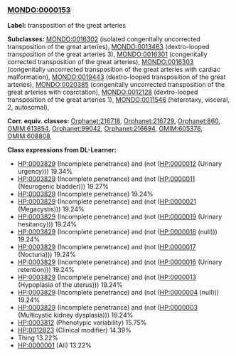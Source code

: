 
### [MONDO:0000153](http://purl.obolibrary.org/obo/MONDO_0000153)
**Label:** transposition of the great arteries

**Subclasses:** [MONDO:0016302](http://purl.obolibrary.org/obo/MONDO_0016302) (isolated congenitally uncorrected transposition of the great arteries), [MONDO:0013463](http://purl.obolibrary.org/obo/MONDO_0013463) (dextro-looped transposition of the great arteries 3), [MONDO:0016301](http://purl.obolibrary.org/obo/MONDO_0016301) (congenitally corrected transposition of the great arteries), [MONDO:0016303](http://purl.obolibrary.org/obo/MONDO_0016303) (congenitally uncorrected transposition of the great arteries with cardiac malformation), [MONDO:0019443](http://purl.obolibrary.org/obo/MONDO_0019443) (dextro-looped transposition of the great arteries), [MONDO:0020385](http://purl.obolibrary.org/obo/MONDO_0020385) (congenitally uncorrected transposition of the great arteries with coarctation), [MONDO:0012128](http://purl.obolibrary.org/obo/MONDO_0012128) (dextro-looped transposition of the great arteries 1), [MONDO:0011546](http://purl.obolibrary.org/obo/MONDO_0011546) (heterotaxy, visceral, 2, autosomal), 

**Corr. equiv. classes:** [Orphanet:216718](http://www.orpha.net/ORDO/Orphanet_216718), [Orphanet:216729](http://www.orpha.net/ORDO/Orphanet_216729), [Orphanet:860](http://www.orpha.net/ORDO/Orphanet_860), [OMIM:613854](http://purl.obolibrary.org/obo/OMIM_613854), [Orphanet:99042](http://www.orpha.net/ORDO/Orphanet_99042), [Orphanet:216694](http://www.orpha.net/ORDO/Orphanet_216694), [OMIM:605376](http://purl.obolibrary.org/obo/OMIM_605376), [OMIM:608808](http://purl.obolibrary.org/obo/OMIM_608808), 

**Class expressions from DL-Learner:**

- [HP:0003829](http://purl.obolibrary.org/obo/HP_0003829) (Incomplete penetrance) and (not ([HP:0000012](http://purl.obolibrary.org/obo/HP_0000012) (Urinary urgency))) 19.34%
- [HP:0003829](http://purl.obolibrary.org/obo/HP_0003829) (Incomplete penetrance) and (not ([HP:0000011](http://purl.obolibrary.org/obo/HP_0000011) (Neurogenic bladder))) 19.27%
- [HP:0003829](http://purl.obolibrary.org/obo/HP_0003829) (Incomplete penetrance) 19.24%
- [HP:0003829](http://purl.obolibrary.org/obo/HP_0003829) (Incomplete penetrance) and (not ([HP:0000021](http://purl.obolibrary.org/obo/HP_0000021) (Megacystis))) 19.24%
- [HP:0003829](http://purl.obolibrary.org/obo/HP_0003829) (Incomplete penetrance) and (not ([HP:0000019](http://purl.obolibrary.org/obo/HP_0000019) (Urinary hesitancy))) 19.24%
- [HP:0003829](http://purl.obolibrary.org/obo/HP_0003829) (Incomplete penetrance) and (not ([HP:0000018](http://purl.obolibrary.org/obo/HP_0000018) (null))) 19.24%
- [HP:0003829](http://purl.obolibrary.org/obo/HP_0003829) (Incomplete penetrance) and (not ([HP:0000017](http://purl.obolibrary.org/obo/HP_0000017) (Nocturia))) 19.24%
- [HP:0003829](http://purl.obolibrary.org/obo/HP_0003829) (Incomplete penetrance) and (not ([HP:0000016](http://purl.obolibrary.org/obo/HP_0000016) (Urinary retention))) 19.24%
- [HP:0003829](http://purl.obolibrary.org/obo/HP_0003829) (Incomplete penetrance) and (not ([HP:0000013](http://purl.obolibrary.org/obo/HP_0000013) (Hypoplasia of the uterus))) 19.24%
- [HP:0003829](http://purl.obolibrary.org/obo/HP_0003829) (Incomplete penetrance) and (not ([HP:0000004](http://purl.obolibrary.org/obo/HP_0000004) (null))) 19.24%
- [HP:0003829](http://purl.obolibrary.org/obo/HP_0003829) (Incomplete penetrance) and (not ([HP:0000003](http://purl.obolibrary.org/obo/HP_0000003) (Multicystic kidney dysplasia))) 19.24%
- [HP:0003812](http://purl.obolibrary.org/obo/HP_0003812) (Phenotypic variability) 15.75%
- [HP:0012823](http://purl.obolibrary.org/obo/HP_0012823) (Clinical modifier) 14.39%
- Thing 13.22%
- [HP:0000001](http://purl.obolibrary.org/obo/HP_0000001) (All) 13.22%


